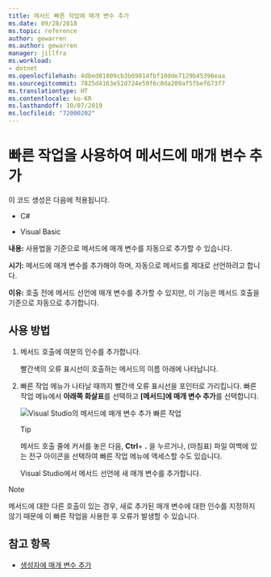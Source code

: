 ```yaml
---
title: 메서드 빠른 작업에 매개 변수 추가
ms.date: 09/28/2018
ms.topic: reference
author: gewarren
ms.author: gewarren
manager: jillfra
ms.workload:
- dotnet
ms.openlocfilehash: 4dbed81809cb3b69814fbf10dde7129b45396eaa
ms.sourcegitcommit: 7825d4163e52d724e59f6c0da209af5fbef673f7
ms.translationtype: HT
ms.contentlocale: ko-KR
ms.lasthandoff: 10/07/2019
ms.locfileid: "72000202"
---
```

# <a name="add-a-parameter-to-a-method-using-a-quick-action"></a>빠른 작업을 사용하여 메서드에 매개 변수 추가

이 코드 생성은 다음에 적용됩니다.

- C#

- Visual Basic

**내용:** 사용법을 기준으로 메서드에 매개 변수를 자동으로 추가할 수 있습니다.

**시기:** 메서드에 매개 변수를 추가해야 하며, 자동으로 메서드를 제대로 선언하려고 합니다.

**이유:** 호출 전에 메서드 선언에 매개 변수를 추가할 수 있지만, 이 기능은 메서드 호출을 기준으로 자동으로 추가합니다.

## <a name="how-to-use-it"></a>사용 방법

1. 메서드 호출에 여분의 인수를 추가합니다.

   빨간색의 오류 표시선이 호출하는 메서드의 이름 아래에 나타납니다.

2. 빠른 작업 메뉴가 나타날 때까지 빨간색 오류 표시선을 포인터로 가리킵니다. 빠른 작업 메뉴에서 **아래쪽 화살표**를 선택하고 **[메서드]에 매개 변수 추가**를 선택합니다.

   ![Visual Studio의 메서드에 매개 변수 추가 빠른 작업](media/add-parameter-to-method.png)

   > [!TIP]
   > 메서드 호출 줄에 커서를 놓은 다음, **Ctrl**+ **.** 을 누르거나, (마침표) 파일 여백에 있는 전구 아이콘을 선택하여 빠른 작업 메뉴에 액세스할 수도 있습니다.

   Visual Studio에서 메서드 선언에 새 매개 변수를 추가합니다.

> [!NOTE]
> 메서드에 대한 다른 호출이 있는 경우, 새로 추가된 매개 변수에 대한 인수를 지정하지 않기 때문에 이 빠른 작업을 사용한 후 오류가 발생할 수 있습니다.

## <a name="see-also"></a>참고 항목

- [생성자에 매개 변수 추가](generate-constructor.md#addparameter)
